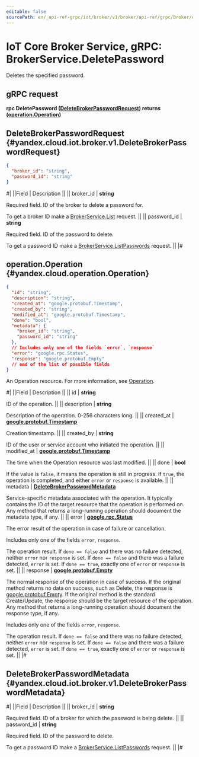 ```yaml
---
editable: false
sourcePath: en/_api-ref-grpc/iot/broker/v1/broker/api-ref/grpc/Broker/deletePassword.md
---
```


# IoT Core Broker Service, gRPC: BrokerService.DeletePassword

Deletes the specified password.

## gRPC request

**rpc DeletePassword ([DeleteBrokerPasswordRequest](#yandex.cloud.iot.broker.v1.DeleteBrokerPasswordRequest)) returns ([operation.Operation](#yandex.cloud.operation.Operation))**

## DeleteBrokerPasswordRequest {#yandex.cloud.iot.broker.v1.DeleteBrokerPasswordRequest}

```json
{
  "broker_id": "string",
  "password_id": "string"
}
```

#|
||Field | Description ||
|| broker_id | **string**

Required field. ID of the broker to delete a password for.

To get a broker ID make a [BrokerService.List](/docs/iot-core/broker/api-ref/grpc/Broker/list#List) request. ||
|| password_id | **string**

Required field. ID of the password to delete.

To get a password ID make a [BrokerService.ListPasswords](/docs/iot-core/broker/api-ref/grpc/Broker/listPasswords#ListPasswords) request. ||
|#

## operation.Operation {#yandex.cloud.operation.Operation}

```json
{
  "id": "string",
  "description": "string",
  "created_at": "google.protobuf.Timestamp",
  "created_by": "string",
  "modified_at": "google.protobuf.Timestamp",
  "done": "bool",
  "metadata": {
    "broker_id": "string",
    "password_id": "string"
  },
  // Includes only one of the fields `error`, `response`
  "error": "google.rpc.Status",
  "response": "google.protobuf.Empty"
  // end of the list of possible fields
}
```

An Operation resource. For more information, see [Operation](/docs/api-design-guide/concepts/operation).

#|
||Field | Description ||
|| id | **string**

ID of the operation. ||
|| description | **string**

Description of the operation. 0-256 characters long. ||
|| created_at | **[google.protobuf.Timestamp](https://developers.google.com/protocol-buffers/docs/reference/google.protobuf#timestamp)**

Creation timestamp. ||
|| created_by | **string**

ID of the user or service account who initiated the operation. ||
|| modified_at | **[google.protobuf.Timestamp](https://developers.google.com/protocol-buffers/docs/reference/google.protobuf#timestamp)**

The time when the Operation resource was last modified. ||
|| done | **bool**

If the value is `false`, it means the operation is still in progress.
If `true`, the operation is completed, and either `error` or `response` is available. ||
|| metadata | **[DeleteBrokerPasswordMetadata](#yandex.cloud.iot.broker.v1.DeleteBrokerPasswordMetadata)**

Service-specific metadata associated with the operation.
It typically contains the ID of the target resource that the operation is performed on.
Any method that returns a long-running operation should document the metadata type, if any. ||
|| error | **[google.rpc.Status](https://cloud.google.com/tasks/docs/reference/rpc/google.rpc#status)**

The error result of the operation in case of failure or cancellation.

Includes only one of the fields `error`, `response`.

The operation result.
If `done == false` and there was no failure detected, neither `error` nor `response` is set.
If `done == false` and there was a failure detected, `error` is set.
If `done == true`, exactly one of `error` or `response` is set. ||
|| response | **[google.protobuf.Empty](https://developers.google.com/protocol-buffers/docs/reference/google.protobuf#google.protobuf.Empty)**

The normal response of the operation in case of success.
If the original method returns no data on success, such as Delete,
the response is [google.protobuf.Empty](https://developers.google.com/protocol-buffers/docs/reference/google.protobuf#google.protobuf.Empty).
If the original method is the standard Create/Update,
the response should be the target resource of the operation.
Any method that returns a long-running operation should document the response type, if any.

Includes only one of the fields `error`, `response`.

The operation result.
If `done == false` and there was no failure detected, neither `error` nor `response` is set.
If `done == false` and there was a failure detected, `error` is set.
If `done == true`, exactly one of `error` or `response` is set. ||
|#

## DeleteBrokerPasswordMetadata {#yandex.cloud.iot.broker.v1.DeleteBrokerPasswordMetadata}

#|
||Field | Description ||
|| broker_id | **string**

Required field. ID of a broker for which the password is being delete. ||
|| password_id | **string**

Required field. ID of the password to delete.

To get a password ID make a [BrokerService.ListPasswords](/docs/iot-core/broker/api-ref/grpc/Broker/listPasswords#ListPasswords) request. ||
|#